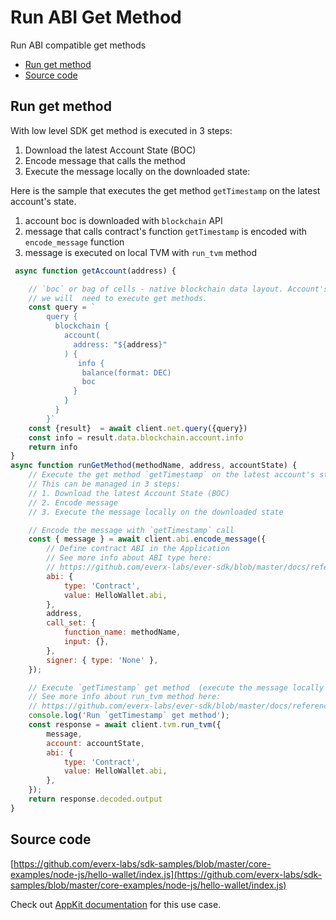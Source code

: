 # Run ABI Get Method

Run ABI compatible get methods

* [Run get method](run\_abi\_get\_method.md#run-get-method)
* [Source code](run\_abi\_get\_method.md#source-code)

## Run get method

With low level SDK get method is executed in 3 steps:

1. Download the latest Account State (BOC)
2. Encode message that calls the method
3. Execute the message locally on the downloaded state:

Here is the sample that executes the get method `getTimestamp` on the latest account's state.

1. account boc is downloaded with `blockchain` API
2. message that calls contract's function `getTimestamp` is encoded with `encode_message` function
3. message is executed on local TVM with `run_tvm` method

```javascript
 async function getAccount(address) {

    // `boc` or bag of cells - native blockchain data layout. Account's boc contains full account state (code and data) that
    // we will  need to execute get methods.
    const query = `
        query {
          blockchain {
            account(
              address: "${address}"
            ) {
               info {
                balance(format: DEC)
                boc
              }
            }
          }
        }`
    const {result}  = await client.net.query({query})
    const info = result.data.blockchain.account.info
    return info
}
async function runGetMethod(methodName, address, accountState) {
    // Execute the get method `getTimestamp` on the latest account's state
    // This can be managed in 3 steps:
    // 1. Download the latest Account State (BOC) 
    // 2. Encode message
    // 3. Execute the message locally on the downloaded state

    // Encode the message with `getTimestamp` call
    const { message } = await client.abi.encode_message({
        // Define contract ABI in the Application
        // See more info about ABI type here:
        // https://github.com/everx-labs/ever-sdk/blob/master/docs/reference/types-and-methods/mod_abi.md#abi
        abi: {
            type: 'Contract',
            value: HelloWallet.abi,
        },
        address,
        call_set: {
            function_name: methodName,
            input: {},
        },
        signer: { type: 'None' },
    });

    // Execute `getTimestamp` get method  (execute the message locally on TVM)
    // See more info about run_tvm method here:
    // https://github.com/everx-labs/ever-sdk/blob/master/docs/reference/types-and-methods/mod_tvm.md#run_tvm
    console.log('Run `getTimestamp` get method');
    const response = await client.tvm.run_tvm({
        message,
        account: accountState,
        abi: {
            type: 'Contract',
            value: HelloWallet.abi,
        },
    });
    return response.decoded.output
}
```

## Source code

[https://github.com/everx-labs/sdk-samples/blob/master/core-examples/node-js/hello-wallet/index.js](https://github.com/everx-labs/sdk-samples/blob/master/core-examples/node-js/hello-wallet/index.js)

Check out [AppKit documentation](https://docs.everos.dev/appkit-js/guides/run\_abi\_get\_method) for this use case.
